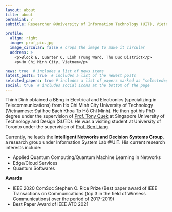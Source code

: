 ```yaml
---
layout: about
title: about
permalink: /
subtitle: Researcher @University of Information Technology (UIT), Vietnam National University Ho Chi Minh City

profile:
  align: right
  image: prof_pic.jpg
  image_circular: false # crops the image to make it circular
  address: >
    <p>Block E, Quarter 6, Linh Trung Ward, Thu Duc District</p>
    <p>Ho Chi Minh City, Vietnam</p>

news: true  # includes a list of news items
latest_posts: true  # includes a list of the newest posts
selected_papers: true # includes a list of papers marked as "selected={true}"
social: true  # includes social icons at the bottom of the page
---
```

Thinh Dinh obtained a BEng in Electrical and Electronics (specializing in Telecommunications) from Ho Chi Minh City University of Technology (Vietnamese: Đại học Bách Khoa Tp Hồ Chí Minh). He then got his PhD degree under the supervision of [Prof. Tony Quek](https://people.sutd.edu.sg/~tonyquek/) at Singapore University of Technology and Design (SUTD). He was a visiting student at University of Toronto under the supervision of [Prof. Ben Liang](https://www.comm.utoronto.ca/~liang/). 

Currently, he leads the <strong>Intelligent Networks and Decision Systems Group</strong>, a research group under Information System Lab @UIT. His current research interests include:
- Applied Quantum Computing/Quantum Machine Learning in Networks
- Edge/Cloud Services
- Quantum Softwares

<strong>Awards</strong>
- IEEE 2020 ComSoc Stephen O. Rice Prize (Best paper award of IEEE Transactions on Communications (top 3 in the field of Wireless Communications) over the period of 2017-2019)
- Best Paper Award of IEEE ATC 2021
